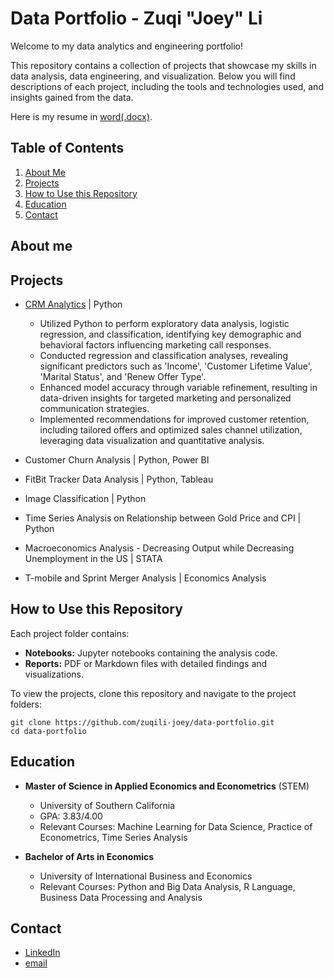 # Data Portfolio - Zuqi "Joey" Li
Welcome to my data analytics and engineering portfolio! 

This repository contains a collection of projects that showcase my skills in data analysis, data engineering, and visualization. Below you will find descriptions of each project, including the tools and technologies used, and insights gained from the data.

Here is my resume in [word(.docx)](https://docs.google.com/document/d/1DsOqg6beAR_hQLgs7WSKLES9_zKYB-ni/edit?usp=sharing&ouid=113185360269513178950&rtpof=true&sd=true).

## Table of Contents
1. [About Me](#about-me)
2. [Projects](#projects)
3. [How to Use this Repository](#how-to-use-this-repository)
4. [Education](#education)
5. [Contact](#contact)


## About me

## Projects
- [CRM Analytics](CRM-Analytics) | Python
  - Utilized Python to perform exploratory data analysis, logistic regression, and classification, identifying key demographic and behavioral factors influencing marketing call responses.
  - Conducted regression and classification analyses, revealing significant predictors such as 'Income', 'Customer Lifetime Value', 'Marital Status', and 'Renew Offer Type'.
  - Enhanced model accuracy through variable refinement, resulting in data-driven insights for targeted marketing and personalized communication strategies.
  - Implemented recommendations for improved customer retention, including tailored offers and optimized sales channel utilization, leveraging data visualization and quantitative analysis.

- Customer Churn Analysis | Python, Power BI
- FitBit Tracker Data Analysis | Python, Tableau
- Image Classification | Python
- Time Series Analysis on Relationship between Gold Price and CPI | Python
- Macroeconomics Analysis - Decreasing Output while Decreasing Unemployment in the US | STATA
- T-mobile and Sprint Merger Analysis | Economics Analysis

## How to Use this Repository
Each project folder contains:

+ **Notebooks:** Jupyter notebooks containing the analysis code.
+ **Reports:** PDF or Markdown files with detailed findings and visualizations.

To view the projects, clone this repository and navigate to the project folders:

```
git clone https://github.com/zuqili-joey/data-portfolio.git
cd data-portfolio
```

## Education
- **Master of Science in Applied Economics and Econometrics** (STEM)
  - University of Southern California
  - GPA: 3.83/4.00
  - Relevant Courses:  Machine Learning for Data Science, Practice of Econometrics, Time Series Analysis

- **Bachelor of Arts in Economics**
  - University of International Business and Economics
  - Relevant Courses: Python and Big Data Analysis, R Language, Business Data Processing and Analysis

## Contact
- [LinkedIn](https://www.linkedin.com/in/zuqili-joey/)
- [email](zuqili@gmail.com)
